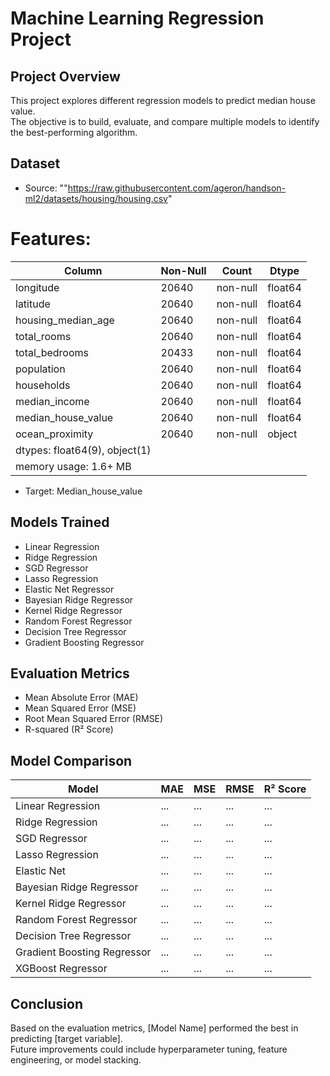 # Machine Learning Regression Project

## Project Overview
This project explores different regression models to predict median house value.  
The objective is to build, evaluate, and compare multiple models to identify the best-performing algorithm.

## Dataset
- Source: ""https://raw.githubusercontent.com/ageron/handson-ml2/datasets/housing/housing.csv"

# Features: 
|  Column          |Non-Null|  Count | Dtype | 
|-----------------------|--------|--------|--------|  
| longitude          |20640   |non-null| float64|
| latitude           |20640   |non-null| float64|
| housing_median_age |20640   |non-null| float64|
| total_rooms        |20640   |non-null| float64|
| total_bedrooms     |20433   |non-null| float64|
| population         |20640   |non-null| float64|
| households         |20640   |non-null| float64|
| median_income      |20640   |non-null| float64|
| median_house_value |20640   |non-null| float64|
| ocean_proximity    |20640   |non-null| object |
| dtypes: float64(9), object(1)
| memory usage: 1.6+ MB

- Target: Median_house_value 

## Models Trained
- Linear Regression
- Ridge Regression
- SGD Regressor
- Lasso Regression
- Elastic Net Regressor
- Bayesian Ridge Regressor
- Kernel Ridge Regressor
- Random Forest Regressor
- Decision Tree Regressor
- Gradient Boosting Regressor


## Evaluation Metrics
- Mean Absolute Error (MAE)
- Mean Squared Error (MSE)
- Root Mean Squared Error (RMSE)
- R-squared (R² Score)

## Model Comparison
| Model                    | MAE  | MSE  | RMSE | R² Score |
|---------------------------|------|------|------|----------|
| Linear Regression         | ...  | ...  | ...  | ...      |
| Ridge Regression          | ...  | ...  | ...  | ...      |
| SGD Regressor             | ...  | ...  | ...  | ...      |
| Lasso Regression          | ...  | ...  | ...  | ...      |
| Elastic Net               | ...  | ...  | ...  | ...      |
| Bayesian Ridge Regressor  | ...  | ...  | ...  | ...      |
| Kernel Ridge Regressor    | ...  | ...  | ...  | ...      |
| Random Forest Regressor   | ...  | ...  | ...  | ...      |
| Decision Tree Regressor   | ...  | ...  | ...  | ...      |
| Gradient Boosting Regressor| ... | ...  | ...  | ...      |
| XGBoost Regressor         | ...  | ...  | ...  | ...      |

## Conclusion
Based on the evaluation metrics, [Model Name] performed the best in predicting [target variable].  
Future improvements could include hyperparameter tuning, feature engineering, or model stacking.

